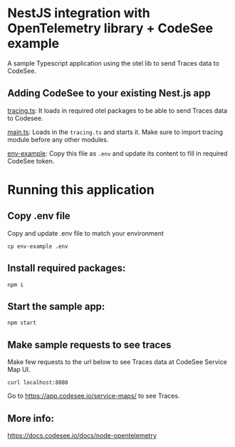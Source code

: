 # NestJS integration with OpenTelemetry library + CodeSee example

A sample Typescript application using the otel lib to send Traces data to CodeSee.

## Adding CodeSee to your existing Nest.js app

[tracing.ts](src/tracing.ts): It loads in required otel packages to be able to send Traces data to Codesee.

[main.ts](src/main.ts): Loads in the `tracing.ts` and starts it. Make sure to import tracing module before any other modules.

[env-example](env-example): Copy this file as `.env` and update its content to fill in required CodeSee token.

# Running this application
## Copy .env file

Copy and update .env file to match your environment

```
cp env-example .env
```

## Install required packages:

```
npm i
```

## Start the sample app:

```
npm start
```

## Make sample requests to see traces

Make few requests to the url below to see Traces data at CodeSee Service Map UI.

```
curl localhost:8080
```

Go to https://app.codesee.io/service-maps/ to see Traces.

## More info:

https://docs.codesee.io/docs/node-opentelemetry
